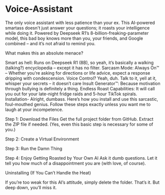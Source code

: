 # Voice-Assistant
The only voice assistant with less patience than your ex. This AI-powered smartass doesn't just answer your questions; it roasts your intelligence while doing it. Powered by Deepseek R1’s 8-billion-freaking-parameter model, this bad boy knows more than you, your friends, and Google combined – and it’s not afraid to remind you.

What makes this an absolute menace?

Smart as hell: Runs on Deepseek R1 (8B), so yeah, it’s basically a walking (talking?) encyclopedia – except it has no filter.
Sarcasm Mode: Always On™ – Whether you're asking for directions or life advice, expect a response dripping with condescension.
Voice Control? Yeah, duh. Talk to it, yell at it, whisper your secrets – it doesn’t care
Insult Generator™: Because motivation through bullying is definitely a thing.
Endless Roast Capabilities: It will call you out for your late-night fridge raids and 5-hour TikTok spirals.
Installation- Alright, dumbass. Here’s how you install and use this sarcastic, foul-mouthed genius. Follow these steps exactly unless you want me to laugh at your incompetence.

Step 1: Download the Files Get the full project folder from GitHub. Extract the ZIP file if needed. (Yes, even this basic step is necessary for some of you.)

Step 2: Create a Virtual Environment

Step 3: Run the Damn Thing

Step 4: Enjoy Getting Roasted by Your Own AI Ask it dumb questions. Let it tell you how much of a disappointment you are (with love, of course).

Uninstalling (If You Can’t Handle the Heat)

If you’re too weak for this AI’s attitude, simply delete the folder. That’s it. But deep down, you’ll miss it.
